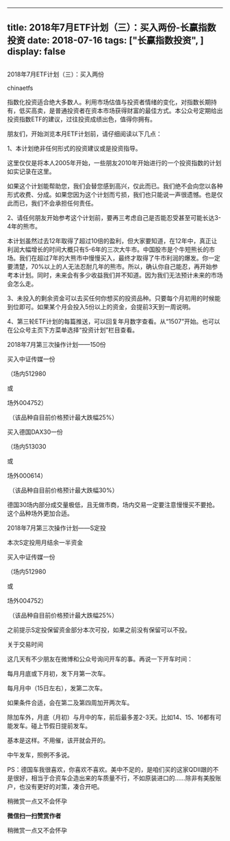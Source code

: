 
---
title:  2018年7月ETF计划（三）：买入两份-长赢指数投资
date: 2018-07-16
tags: ["长赢指数投资", ]
display: false
---


## 



2018年7月ETF计划（三）：买入两份




chinaetfs




指数化投资适合绝大多数人。利用市场估值与投资者情绪的变化，对指数长期持有，低买高卖，是普通投资者在资本市场获得财富的最佳方式。本公众号定期给出投资指数ETF的建议，过往投资成绩出色，值得你拥有。












朋友们，开始浏览本月ETF计划前，请仔细阅读以下几点：



1、本计划绝非任何形式的投资建议或是投资指导。



这里仅仅是将本人2005年开始，一些朋友2010年开始进行的一个投资指数的计划如实记录在这里。



如果这个计划能帮助您，我们会替您感到高兴，仅此而已。我们绝不会向您以各种形式收费、分成。如果您因为这个计划而亏损，我们也只能说一声很遗憾。也是仅此而已，我们不会承担任何责任。



2、请任何朋友开始参考这个计划前，要再三考虑自己是否能忍受甚至可能长达3-4年的熊市。



本计划虽然过去12年取得了超过10倍的盈利，但大家要知道，在12年中，真正让利润大幅增长的时间大概只有5-6年的三次大牛市。中国股市是个牛短熊长的市场。我们在超过7年的大熊市中慢慢买入，最终才取得了牛市利润的爆发。你一定要清楚，70%以上的人无法忍耐几年的熊市。所以，确认你自己能忍，再开始参考本计划。同时，未来会有多少收益我们并不知道。因为我们无法预计未来的市场会怎么走。



3、未投入的剩余资金可以去买任何你想买的投资品种。只要每个月初用的时候能到位即可。如果某个月会投入5份以上的资金，会提前3天到一周说明。



4、第三轮ETF计划的每篇推送，可以回复年月数字查看。从“1507”开始。也可以在公众号主页下方菜单选择“投资计划”栏目查看。







2018年7月第三次操作计划——150份





买入中证传媒一份

（场内512980

或

场外004752）

&nbsp;（该品种自目前价格预计最大跌幅25%）





买入德国DAX30一份

（场内513030

或

场外000614）

&nbsp;（该品种自目前价格预计最大跌幅30%）





德国30场内部分成交量极低，且无做市商，场内交易一定要注意慢慢买不要抢。这个品种场外更加合适。







2018年7月第三次操作计划——S定投



本次S定投用月结余一半资金



买入中证传媒一份

（场内512980

或

场外004752）

&nbsp;（该品种自目前价格预计最大跌幅25%）



之前提示S定投保留资金部分本次可投，如果之前没有保留可以不投。













关于交易时间

这几天有不少朋友在微博和公众号询问开车的事。再说一下开车时间：



每月月底或下月初，发下月第一次车。



每月月中（15日左右），发第二次车。



如果条件合适，会在第二及第四周加开两次车。



除加车外，月底（月初）与月中的车，前后最多差2-3天。比如14、15、16都有可能发车。碰上节假日提前发车。



基本是这样。不用催，该开就会开的。



中午发车，照例不多说。



PS：德国车我很喜欢，你喜欢不喜欢。美中不足的，是咱们买的这家QDII跟的不是很好，相当于合资车企造出来的车质量不行，不如原装进口的……除非有美股账户，也没有更好的对策，凑合开吧。













稍微赏一点又不会怀孕


**微信扫一扫赞赏作者**






稍微赏一点又不会怀孕








